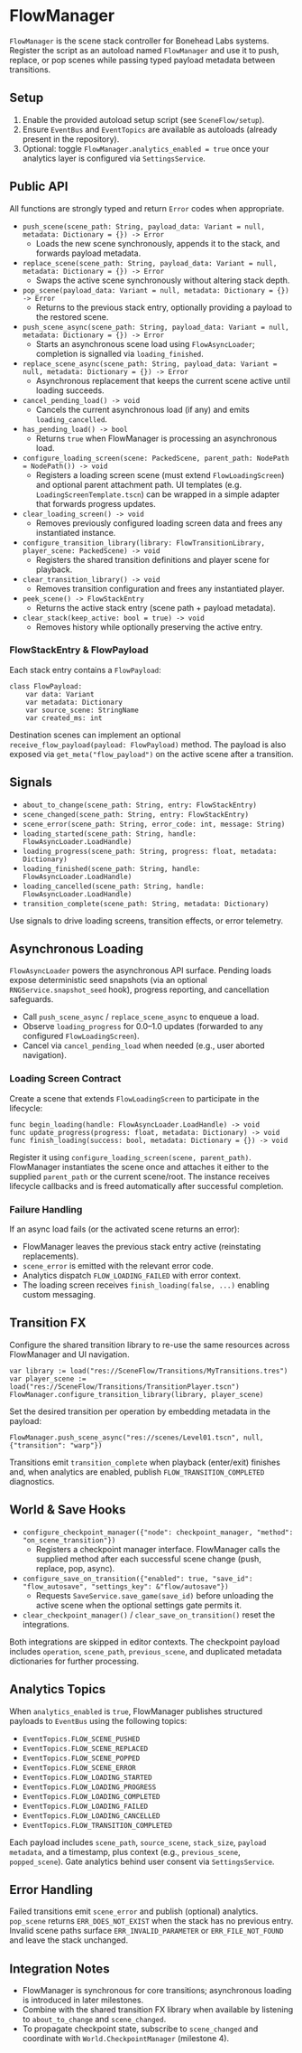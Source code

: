 # FlowManager

`FlowManager` is the scene stack controller for Bonehead Labs systems. Register the script as an autoload named `FlowManager` and use it to push, replace, or pop scenes while passing typed payload metadata between transitions.

## Setup

1. Enable the provided autoload setup script (see `SceneFlow/setup`).
2. Ensure `EventBus` and `EventTopics` are available as autoloads (already present in the repository).
3. Optional: toggle `FlowManager.analytics_enabled = true` once your analytics layer is configured via `SettingsService`.

## Public API

All functions are strongly typed and return `Error` codes when appropriate.

- `push_scene(scene_path: String, payload_data: Variant = null, metadata: Dictionary = {}) -> Error`
  - Loads the new scene synchronously, appends it to the stack, and forwards payload metadata.
- `replace_scene(scene_path: String, payload_data: Variant = null, metadata: Dictionary = {}) -> Error`
  - Swaps the active scene synchronously without altering stack depth.
- `pop_scene(payload_data: Variant = null, metadata: Dictionary = {}) -> Error`
  - Returns to the previous stack entry, optionally providing a payload to the restored scene.
- `push_scene_async(scene_path: String, payload_data: Variant = null, metadata: Dictionary = {}) -> Error`
  - Starts an asynchronous scene load using `FlowAsyncLoader`; completion is signalled via `loading_finished`.
- `replace_scene_async(scene_path: String, payload_data: Variant = null, metadata: Dictionary = {}) -> Error`
  - Asynchronous replacement that keeps the current scene active until loading succeeds.
- `cancel_pending_load() -> void`
  - Cancels the current asynchronous load (if any) and emits `loading_cancelled`.
- `has_pending_load() -> bool`
  - Returns `true` when FlowManager is processing an asynchronous load.
- `configure_loading_screen(scene: PackedScene, parent_path: NodePath = NodePath()) -> void`
  - Registers a loading screen scene (must extend `FlowLoadingScreen`) and optional parent attachment path. UI templates (e.g. `LoadingScreenTemplate.tscn`) can be wrapped in a simple adapter that forwards progress updates.
- `clear_loading_screen() -> void`
  - Removes previously configured loading screen data and frees any instantiated instance.
- `configure_transition_library(library: FlowTransitionLibrary, player_scene: PackedScene) -> void`
  - Registers the shared transition definitions and player scene for playback.
- `clear_transition_library() -> void`
  - Removes transition configuration and frees any instantiated player.
- `peek_scene() -> FlowStackEntry`
  - Returns the active stack entry (scene path + payload metadata).
- `clear_stack(keep_active: bool = true) -> void`
  - Removes history while optionally preserving the active entry.

### FlowStackEntry & FlowPayload

Each stack entry contains a `FlowPayload`:

```gdscript
class FlowPayload:
    var data: Variant
    var metadata: Dictionary
    var source_scene: StringName
    var created_ms: int
```

Destination scenes can implement an optional `receive_flow_payload(payload: FlowPayload)` method. The payload is also exposed via `get_meta("flow_payload")` on the active scene after a transition.

## Signals

- `about_to_change(scene_path: String, entry: FlowStackEntry)`
- `scene_changed(scene_path: String, entry: FlowStackEntry)`
- `scene_error(scene_path: String, error_code: int, message: String)`
- `loading_started(scene_path: String, handle: FlowAsyncLoader.LoadHandle)`
- `loading_progress(scene_path: String, progress: float, metadata: Dictionary)`
- `loading_finished(scene_path: String, handle: FlowAsyncLoader.LoadHandle)`
- `loading_cancelled(scene_path: String, handle: FlowAsyncLoader.LoadHandle)`
- `transition_complete(scene_path: String, metadata: Dictionary)`

Use signals to drive loading screens, transition effects, or error telemetry.

## Asynchronous Loading

`FlowAsyncLoader` powers the asynchronous API surface. Pending loads expose deterministic seed snapshots (via an optional `RNGService.snapshot_seed` hook), progress reporting, and cancellation safeguards.

- Call `push_scene_async` / `replace_scene_async` to enqueue a load.
- Observe `loading_progress` for 0.0–1.0 updates (forwarded to any configured `FlowLoadingScreen`).
- Cancel via `cancel_pending_load` when needed (e.g., user aborted navigation).

### Loading Screen Contract

Create a scene that extends `FlowLoadingScreen` to participate in the lifecycle:

```gdscript
func begin_loading(handle: FlowAsyncLoader.LoadHandle) -> void
func update_progress(progress: float, metadata: Dictionary) -> void
func finish_loading(success: bool, metadata: Dictionary = {}) -> void
```

Register it using `configure_loading_screen(scene, parent_path)`. FlowManager instantiates the scene once and attaches it either to the supplied `parent_path` or the current scene/root. The instance receives lifecycle callbacks and is freed automatically after successful completion.

### Failure Handling

If an async load fails (or the activated scene returns an error):

- FlowManager leaves the previous stack entry active (reinstating replacements).
- `scene_error` is emitted with the relevant error code.
- Analytics dispatch `FLOW_LOADING_FAILED` with error context.
- The loading screen receives `finish_loading(false, ...)` enabling custom messaging.

## Transition FX

Configure the shared transition library to re-use the same resources across FlowManager and UI navigation.

```gdscript
var library := load("res://SceneFlow/Transitions/MyTransitions.tres")
var player_scene := load("res://SceneFlow/Transitions/TransitionPlayer.tscn")
FlowManager.configure_transition_library(library, player_scene)
```

Set the desired transition per operation by embedding metadata in the payload:

```gdscript
FlowManager.push_scene_async("res://scenes/Level01.tscn", null, {"transition": "warp"})
```

Transitions emit `transition_complete` when playback (enter/exit) finishes and, when analytics are enabled, publish `FLOW_TRANSITION_COMPLETED` diagnostics.

## World & Save Hooks

- `configure_checkpoint_manager({"node": checkpoint_manager, "method": "on_scene_transition"})`
  - Registers a checkpoint manager interface. FlowManager calls the supplied method after each successful scene change (push, replace, pop, async).
- `configure_save_on_transition({"enabled": true, "save_id": "flow_autosave", "settings_key": &"flow/autosave"})`
  - Requests `SaveService.save_game(save_id)` before unloading the active scene when the optional settings gate permits it.
- `clear_checkpoint_manager()` / `clear_save_on_transition()` reset the integrations.

Both integrations are skipped in editor contexts. The checkpoint payload includes `operation`, `scene_path`, `previous_scene`, and duplicated metadata dictionaries for further processing.

## Analytics Topics

When `analytics_enabled` is `true`, FlowManager publishes structured payloads to `EventBus` using the following topics:

- `EventTopics.FLOW_SCENE_PUSHED`
- `EventTopics.FLOW_SCENE_REPLACED`
- `EventTopics.FLOW_SCENE_POPPED`
- `EventTopics.FLOW_SCENE_ERROR`
- `EventTopics.FLOW_LOADING_STARTED`
- `EventTopics.FLOW_LOADING_PROGRESS`
- `EventTopics.FLOW_LOADING_COMPLETED`
- `EventTopics.FLOW_LOADING_FAILED`
- `EventTopics.FLOW_LOADING_CANCELLED`
- `EventTopics.FLOW_TRANSITION_COMPLETED`

Each payload includes `scene_path`, `source_scene`, `stack_size`, `payload metadata`, and a timestamp, plus context (e.g., `previous_scene`, `popped_scene`). Gate analytics behind user consent via `SettingsService`.

## Error Handling

Failed transitions emit `scene_error` and publish (optional) analytics. `pop_scene` returns `ERR_DOES_NOT_EXIST` when the stack has no previous entry. Invalid scene paths surface `ERR_INVALID_PARAMETER` or `ERR_FILE_NOT_FOUND` and leave the stack unchanged.

## Integration Notes

- FlowManager is synchronous for core transitions; asynchronous loading is introduced in later milestones.
- Combine with the shared transition FX library when available by listening to `about_to_change` and `scene_changed`.
- To propagate checkpoint state, subscribe to `scene_changed` and coordinate with `World.CheckpointManager` (milestone 4).
